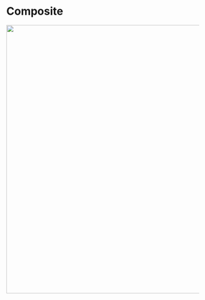 # Composite

<div align="center">
<img src="https://user-images.githubusercontent.com/100857581/205507765-2484cd02-4a01-44ec-98ee-172576479efc.png" width="700px" />
</div>
